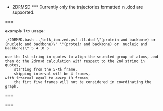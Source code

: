 * 2DRMSD
*** Currently only the trajectories formatted in .dcd are supported.

===

example 1 to usage:

	./2DRMSD.bash ../telk_ionized.psf all.dcd \"(protein and backbone) or (nucleic and backbone)\" \"(protein and backbone) or (nucleic and backbone)\" 5 4 10 5

	use the 1st string in quotes to align the selected group of atoms, and then do the 2drmsd calculation with respect to the 2nd string in quotes,
        starting from the 5-th frame,
        skipping interval will be 4 frames, 
	with interval equal to every 10 frames,
        the firt five frames will not be considered in coordinating the graph.

===

===
